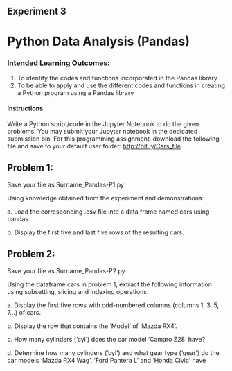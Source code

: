 ## Experiment 3
# Python Data Analysis (Pandas)
### Intended Learning Outcomes:
1. To identify the codes and functions incorporated in the Pandas library
2. To be able to apply and use the different codes and functions in creating a Python program using a
Pandas library
#### Instructions
Write a Python script/code in the Jupyter Notebook to do the given problems. You may submit your Jupyter notebook in the dedicated submission bin.
For this programming assignment, download the following file and save to your default user folder: http://bit.ly/Cars_file
## Problem 1: 
Save your file as Surname_Pandas-P1.py

Using knowledge obtained from the experiment and demonstrations:

a. Load the corresponding .csv file into a data frame named cars using pandas

b. Display the first five and last five rows of the resulting cars.

## Problem 2:

Save your file as Surname_Pandas-P2.py

Using the dataframe cars in problem 1, extract the following information using subsetting, slicing and
indexing operations.

a. Display the first five rows with odd-numbered columns (columns 1, 3, 5, 7...) of cars.

b. Display the row that contains the ‘Model’ of ‘Mazda RX4’.

c. How many cylinders (‘cyl’) does the car model ‘Camaro Z28’ have?

d. Determine how many cylinders (‘cyl’) and what gear type (‘gear’) do the car models ‘Mazda RX4
Wag’, ‘Ford Pantera L’ and ‘Honda Civic’ have

